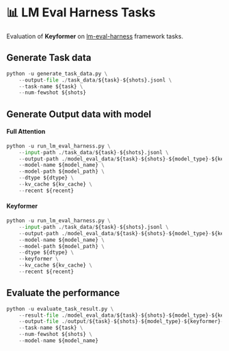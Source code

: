 # 📊 LM Eval Harness Tasks

Evaluation of **Keyformer** on [lm-eval-harness](https://github.com/EleutherAI/lm-evaluation-harness) framework tasks.

## Generate Task data
```python
python -u generate_task_data.py \
    --output-file ./task_data/${task}-${shots}.jsonl \
    --task-name ${task} \
    --num-fewshot ${shots}
```

## Generate Output data with model
#### Full Attention
```python
python -u run_lm_eval_harness.py \
    --input-path ./task_data/${task}-${shots}.jsonl \
    --output-path ./model_eval_data/${task}-${shots}-${model_type}-${keyformer}-${kv_cache}-${recent}.jsonl \
    --model-name ${model_name} \
    --model-path ${model_path} \
    --dtype ${dtype} \
    --kv_cache ${kv_cache} \
    --recent ${recent}
```
#### Keyformer
```python
python -u run_lm_eval_harness.py \
    --input-path ./task_data/${task}-${shots}.jsonl \
    --output-path ./model_eval_data/${task}-${shots}-${model_type}-${keyformer}-${kv_cache}-${recent}.jsonl \
    --model-name ${model_name} \
    --model-path ${model_path} \
    --dtype ${dtype} \
    --keyformer \
    --kv_cache ${kv_cache} \
    --recent ${recent}
```

## Evaluate the performance
```python
python -u evaluate_task_result.py \
    --result-file ./model_eval_data/${task}-${shots}-${model_type}-${keyformer}-${kv_cache}-${recent}.jsonl \
    --output-file ./output/${task}-${shots}-${model_type}-${keyformer}-${kv_cache}-${recent}.jsonl \
    --task-name ${task} \
    --num-fewshot ${shots} \
    --model-name ${model_name}
```
